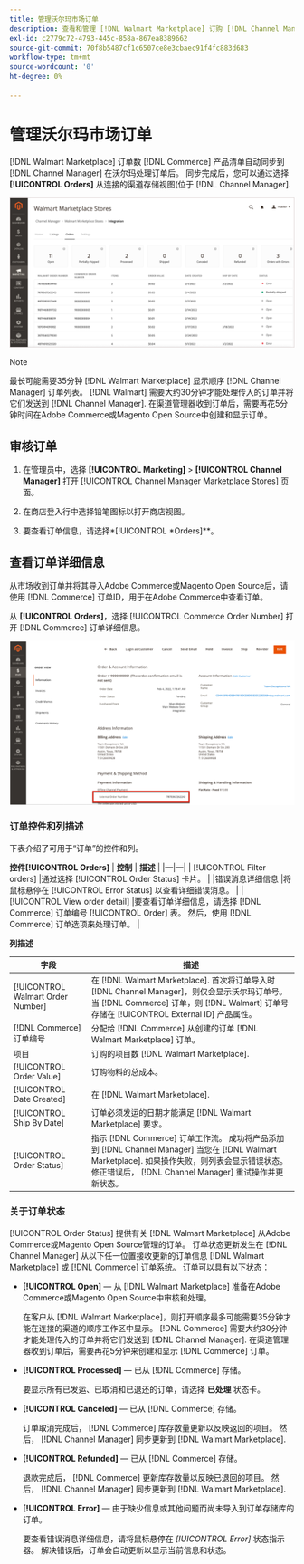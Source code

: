 ```yaml
---
title: 管理沃尔玛市场订单
description: 查看和管理 [!DNL Walmart Marketplace] 订购 [!DNL Channel Manager] Adobe Commerce和Magento Open Source。
exl-id: c2779c72-4793-445c-858a-867ea8389662
source-git-commit: 70f8b5487cf1c6507ce8e3cbaec91f4fc883d683
workflow-type: tm+mt
source-wordcount: '0'
ht-degree: 0%

---
```


# 管理沃尔玛市场订单

[!DNL Walmart Marketplace] 订单数 [!DNL Commerce] 产品清单自动同步到 [!DNL Channel Manager] 在沃尔玛处理订单后。 同步完成后，您可以通过选择 **[!UICONTROL Orders]** 从连接的渠道存储视图(位于 [!DNL Channel Manager].

![渠道经理订单视图管理Walmart Marketplace订单](assets/orders-dashboard-view.png)

>[!NOTE]
>
>最长可能需要35分钟 [!DNL Walmart Marketplace] 显示顺序 [!DNL Channel Manager] 订单列表。 [!DNL Walmart] 需要大约30分钟才能处理传入的订单并将它们发送到 [!DNL Channel Manager].  在渠道管理器收到订单后，需要再花5分钟时间在Adobe Commerce或Magento Open Source中创建和显示订单。

## 审核订单

1. 在管理员中，选择 **[!UICONTROL Marketing]** > **[!UICONTROL Channel Manager]** 打开 [!UICONTROL Channel Manager Marketplace Stores] 页面。

1. 在商店登入行中选择铅笔图标以打开商店视图。

1. 要查看订单信息，请选择*[!UICONTROL *Orders]**。

## 查看订单详细信息

从市场收到订单并将其导入Adobe Commerce或Magento Open Source后，请使用 [!DNL Commerce] 订单ID，用于在Adobe Commerce中查看订单。

从 **[!UICONTROL Orders]**，选择 [!UICONTROL Commerce Order Number] 打开 [!DNL Commerce]  订单详细信息。

![Walmart Marketplace订单的商务订单详细信息视图](assets/order-detail-with-external-order-id.png)

### 订单控件和列描述

下表介绍了可用于“订单”的控件和列。

**控件[!UICONTROL Orders]**
| **控制**                    | **描述**                                                                                                                                               | |—|—| | [!UICONTROL Filter orders]     |通过选择 [!UICONTROL Order Status] 卡片。                                                                                        | |错误消息详细信息 |将鼠标悬停在 [!UICONTROL Error Status] 以查看详细错误消息。                                                                      | | [!UICONTROL View order detail] |要查看订单详细信息，请选择 [!DNL Commerce] 订单编号 [!UICONTROL Order] 表。 然后，使用 [!DNL Commerce] 订单选项来处理订单。 |

**列描述**

| 字段 | 描述 |
|------------------------------------|----------------------------------------------------------------------------------------------------------------------------------------------------------------------------------------------------------------------------------------------------------------------------------------------------------------------------------------------------------------------------------|
| [!UICONTROL  Walmart Order Number] | 在 [!DNL Walmart Marketplace]. 首次将订单导入时 [!DNL Channel Manager]，则仅会显示沃尔玛订单号。 当 [!DNL Commerce] 订单，则 [!DNL Walmart] 订单号存储在 [!UICONTROL External ID] 产品属性。 |
| [!DNL Commerce]  订单编号 | 分配给 [!DNL Commerce]  从创建的订单 [!DNL Walmart Marketplace] 订单。 |
| 项目 | 订购的项目数 [!DNL Walmart Marketplace]. |
| [!UICONTROL Order Value] | 订购物料的总成本。 |
| [!UICONTROL Date Created] | 在 [!DNL Walmart Marketplace]. |
| [!UICONTROL Ship By Date] | 订单必须发运的日期才能满足 [!DNL Walmart Marketplace] 要求。 |
| [!UICONTROL Order Status] | 指示 [!DNL Commerce] 订单工作流。 成功将产品添加到 [!DNL Channel Manager] 当您在 [!DNL Walmart Marketplace]. 如果操作失败，则列表会显示错误状态。 修正错误后， [!DNL Channel Manager] 重试操作并更新状态。 |

### 关于订单状态

[!UICONTROL Order Status] 提供有关 [!DNL Walmart Marketplace] 从Adobe Commerce或Magento Open Source管理的订单。 订单状态更新发生在 [!DNL Channel Manager] 从以下任一位置接收更新的订单信息 [!DNL Walmart Marketplace] 或 [!DNL Commerce] 订单系统。 订单可以具有以下状态：

* **[!UICONTROL Open]** — 从 [!DNL Walmart Marketplace] 准备在Adobe Commerce或Magento Open Source中审核和处理。

   在客户从 [!DNL Walmart Marketplace]，则打开顺序最多可能需要35分钟才能在连接的渠道的顺序工作区中显示。 [!DNL Commerce] 需要大约30分钟才能处理传入的订单并将它们发送到 [!DNL Channel Manager]. 在渠道管理器收到订单后，需要再花5分钟来创建和显示 [!DNL Commerce] 订单。

* **[!UICONTROL Processed]** — 已从 [!DNL Commerce] 存储。

   要显示所有已发运、已取消和已退还的订单，请选择 **已处理** 状态卡。

* **[!UICONTROL Canceled]** — 已从 [!DNL Commerce] 存储。

   订单取消完成后， [!DNL Commerce] 库存数量更新以反映返回的项目。 然后， [!DNL Channel Manager] 同步更新到 [!DNL Walmart Marketplace].

* **[!UICONTROL Refunded]** — 已从 [!DNL Commerce] 存储。

   退款完成后， [!DNL Commerce] 更新库存数量以反映已退回的项目。 然后， [!DNL Channel Manager] 同步更新到 [!DNL Walmart Marketplace].

* **[!UICONTROL Error]** — 由于缺少信息或其他问题而尚未导入到订单存储库的订单。

   要查看错误消息详细信息，请将鼠标悬停在 *[!UICONTROL Error]* 状态指示器。 解决错误后，订单会自动更新以显示当前信息和状态。
